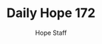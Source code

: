 ---
image: /assets/img/daily-hope-default-artwork.png
title: Daily Hope 172
number: 172
categories:
  - Daily Hope
author: Hope Staff
notes: Daily Hope 172
embed: >-
  <iframe src="https://open.spotify.com/embed/episode/0ocQRjfKTtEV5GzAy4Tg2u?utm_source=generator" width="400px" height="102px" frameborder=“0" scrolling=“no”></iframe>
---
